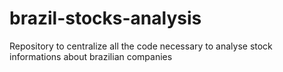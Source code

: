 # brazil-stocks-analysis
Repository to centralize all the code necessary to analyse stock informations about brazilian companies
